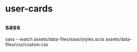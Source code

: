 # user-cards

## sass

sass --watch assets/data-files/sass/styles.scss assets/data-files/css/custom.css